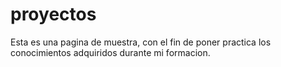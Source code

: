 # proyectos
Esta es una pagina de muestra, con el fin de poner practica los conocimientos adquiridos durante mi formacion.
